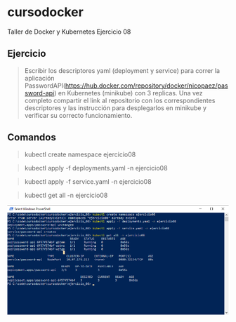 # cursodocker
Taller de Docker y Kubernetes
Ejercicio 08

## Ejercicio

>Escribir los descriptores yaml (deployment y service) para correr la aplicación PasswordAPI(https://hub.docker.com/repository/docker/nicopaez/password-api) en Kubernetes (minikube) con 3 replicas.
>Una vez completo compartir el link al repositorio con los correspondientes descriptores y las instrucción para desplegarlos en minikube y verificar su correcto funcionamiento.


## Comandos

>kubectl create namespace ejercicio08

>kubectl apply -f deployments.yaml -n ejercicio08

>kubectl apply -f service.yaml -n ejercicio08

>kubectl get all -n ejercicio08

![](terminal02.png)